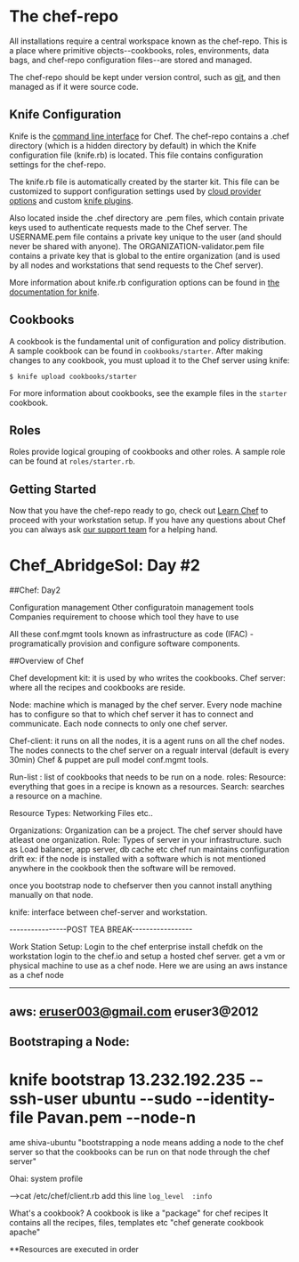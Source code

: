 The chef-repo
===============
All installations require a central workspace known as the chef-repo. This is a place where primitive objects--cookbooks, roles, environments, data bags, and chef-repo configuration files--are stored and managed.

The chef-repo should be kept under version control, such as [git](http://git-scm.org), and then managed as if it were source code.

Knife Configuration
-------------------
Knife is the [command line interface](https://docs.chef.io/knife.html) for Chef. The chef-repo contains a .chef directory (which is a hidden directory by default) in which the Knife configuration file (knife.rb) is located. This file contains configuration settings for the chef-repo.

The knife.rb file is automatically created by the starter kit. This file can be customized to support configuration settings used by [cloud provider options](https://docs.chef.io/plugin_knife.html) and custom [knife plugins](https://docs.chef.io/plugin_knife_custom.html).

Also located inside the .chef directory are .pem files, which contain private keys used to authenticate requests made to the Chef server. The USERNAME.pem file contains a private key unique to the user (and should never be shared with anyone). The ORGANIZATION-validator.pem file contains a private key that is global to the entire organization (and is used by all nodes and workstations that send requests to the Chef server).

More information about knife.rb configuration options can be found in [the documentation for knife](https://docs.chef.io/config_rb_knife.html).

Cookbooks
---------
A cookbook is the fundamental unit of configuration and policy distribution. A sample cookbook can be found in `cookbooks/starter`. After making changes to any cookbook, you must upload it to the Chef server using knife:

    $ knife upload cookbooks/starter

For more information about cookbooks, see the example files in the `starter` cookbook.

Roles
-----
Roles provide logical grouping of cookbooks and other roles. A sample role can be found at `roles/starter.rb`.

Getting Started
-------------------------
Now that you have the chef-repo ready to go, check out [Learn Chef](https://learn.chef.io/) to proceed with your workstation setup. If you have any questions about Chef you can always ask [our support team](https://www.chef.io/support/) for a helping hand.


# Chef_AbridgeSol: Day #2

##Chef: Day2

Configuration management
Other configuratoin management tools
Companies requirement to choose which tool they have to use

All these conf.mgmt tools known as infrastructure as code (IFAC)
   -programatically provision and configure software components.
   
##Overview of Chef

Chef development kit: it is used by who writes the cookbooks.
Chef server: where all the recipes and cookbooks are reside.

Node: machine which is managed by the chef server.
      Every node machine has to configure so that to which chef server it has to connect and communicate.
      Each node connects to only one chef server.

Chef-client: it runs on all the nodes, it is a agent runs on all the chef nodes.
             The nodes connects to the chef server on a regualr interval (default is every 30min)
             Chef & puppet are pull model conf.mgmt tools.
             
Run-list : list of cookbooks that needs to be run on a node.
roles: 
Resource: everything that goes in a recipe is known as a resources.
Search: searches a resource on a machine.

Resource Types: Networking
                Files
                etc..
                
Organizations: Organization can be a project. The chef server should have atleast one organization.
Role:  Types of server in your infrastructure. such as Load balancer, app server, db cache etc
chef run maintains configuration drift ex: if the node is installed with a software which is not mentioned anywhere in the cookbook then the software will be removed.

once you bootstrap node to chefserver then you cannot install anything manually on that node.
 
knife: interface between chef-server and workstation.

----------------POST TEA BREAK-----------------

Work Station Setup:
   Login to the chef enterprise
   install chefdk on the workstation
   login to the chef.io and setup a hosted chef server.
   get a vm or physical machine to use as a chef node.
   Here we are using an aws instance as a chef node
   
-----------------------
aws: eruser003@gmail.com
eruser3@2012
------------------------

Bootstraping a Node:
-------------------------
 # knife bootstrap <ip addr of node>13.232.192.235 --ssh-user <user name>ubuntu --sudo --identity-file <aws pem key>Pavan.pem --node-n
ame shiva-ubuntu
   "bootstrapping a node means adding a node to the chef server so that the cookbooks can be run on that node through the chef server"
   
  Ohai: system profile
  
  -->cat /etc/chef/client.rb
  add this line ``` log_level  :info ```
  
  What's a cookbook?
      A cookbook is like a "package" for chef recipes
      It contains all the recipes, files, templates etc
      "chef generate cookbook apache"
      
  **Resources are executed in order
